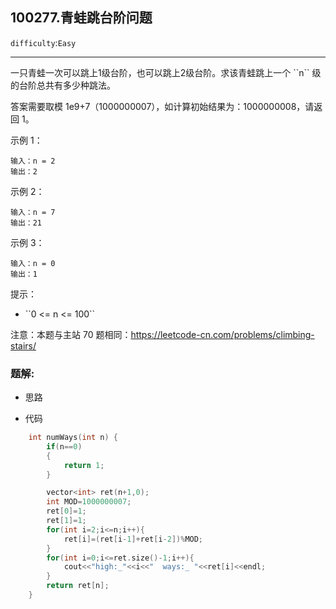 ## 100277.青蛙跳台阶问题
``difficulty``:``Easy``  
<hr>
一只青蛙一次可以跳上1级台阶，也可以跳上2级台阶。求该青蛙跳上一个 ``n`` 级的台阶总共有多少种跳法。

答案需要取模 1e9+7（1000000007），如计算初始结果为：1000000008，请返回 1。

示例 1：

```
输入：n = 2
输出：2

```

示例 2：

```
输入：n = 7
输出：21

```

示例 3：

```
输入：n = 0
输出：1
```

提示：

<ul>
	<li>``0 <= n <= 100``</li>
</ul>

注意：本题与主站 70 题相同：<a href="https://leetcode-cn.com/problems/climbing-stairs/">https://leetcode-cn.com/problems/climbing-stairs/</a>

 

### 题解:  
* 思路  

* 代码  
```c++
	int numWays(int n) {
		if(n==0)
        {
            return 1;
        }

        vector<int> ret(n+1,0);
        int MOD=1000000007;
        ret[0]=1;
        ret[1]=1;
        for(int i=2;i<=n;i++){
            ret[i]=(ret[i-1]+ret[i-2])%MOD;
        }
        for(int i=0;i<=ret.size()-1;i++){
            cout<<"high:_"<<i<<"  ways:_ "<<ret[i]<<endl;
        }
        return ret[n];
    }
```